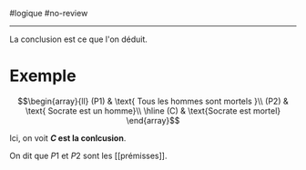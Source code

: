 #logique #no-review 

---

La conclusion est ce que l'on déduit.

# Exemple

$$\begin{array}{ll}
(P1) & \text{ Tous les hommes sont mortels }\\
(P2) & \text{ Socrate est un homme}\\
\hline
(C) & \text{Socrate est mortel}
\end{array}$$

Ici, on voit **$C$ est la conlcusion**.

On dit que $P1$ et $P2$ sont les [[prémisses]].



